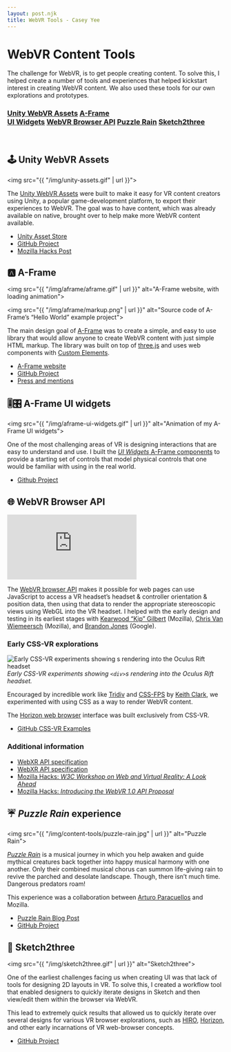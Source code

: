 ```yaml
---
layout: post.njk
title: WebVR Tools - Casey Yee
---
```


# WebVR Content Tools

The challenge for WebVR, is to get people creating content. To solve this, I helped create a number of tools and experiences that helped kickstart interest in creating WebVR content. We also used these tools for our own explorations and prototypes.

<h3>
  <a class="bordered" href="#unity-webvr-assets">Unity WebVR Assets</a>
  <a class="bordered" href="#aframe">A-Frame</a><br/>
  <a class="bordered" href="#aframe-ui-widgets">UI Widgets</a>
  <a class="bordered" href="#webvr-api">WebVR Browser API</a>
  <a class="bordered" href="#puzzle-rain">Puzzle Rain</a>
  <a class="bordered" href="#sketch2three">Sketch2three</a>
</h3>

<br>

## <a name="unity-webvr-assets"></a>🕹 Unity WebVR Assets

<img src="{{ "/img/unity-assets.gif" | url }}">

The [Unity WebVR Assets](https://github.com/mozilla/unity-webvr-export) were built to make it easy for VR content creators using Unity, a popular game-development platform, to export their experiences to WebVR. The goal was to have content, which was already available on native, brought over to help make more WebVR content available.

* [Unity Asset Store](https://assetstore.unity.com/packages/templates/systems/webvr-assets-109152)
* [GitHub Project](https://github.com/mozilla/unity-webvr-export)
* [Mozilla Hacks Post](https://hacks.mozilla.org/2018/02/create-vr-on-the-web-using-unity3d)

## <a name="aframe"></a>🅰️ A-Frame

<img src="{{ "/img/aframe/aframe.gif" | url }}" alt="A-Frame website, with loading animation">

<img src="{{ "/img/aframe/markup.png" | url }}" alt="Source code of A-Frame’s “Hello World” example project">

The main design goal of [A-Frame](https://aframe.io/) was to create a simple, and easy to use library that would allow anyone to create WebVR content with just simple HTML markup. The library was built on top of [three.js](https://threejs.org/) and uses web components with [Custom Elements](https://developer.mozilla.org/en-US/docs/Web/Web_Components/Using_custom_elements).

* [A-Frame website](https://aframe.io)
* [GitHub Project](https://github.com/aframevr/aframe)
* [Press and mentions](../press)

## <a name="aframe-ui-widgets"></a>🎚🎛 A-Frame UI widgets

<img src="{{ "/img/aframe-ui-widgets.gif" | url }}" alt="Animation of my A-Frame UI widgets">

One of the most challenging areas of VR is designing interactions that are easy to understand and use. I built the [_UI Widgets_ A-Frame components](https://github.com/caseyyee/aframe-ui-widgets/) to provide a starting set of controls that model physical controls that one would be familiar with using in the real world.

* [Github Project](https://github.com/caseyyee/aframe-ui-widgets/)

## <a name="webvr-api"></a>🌐 WebVR Browser API

<div class="video-wrapper">
  <iframe src="https://www.youtube-nocookie.com/embed/Le8pTXQqM3s" frameborder="0" allow="accelerometer; autoplay; encrypted-media; gyroscope; picture-in-picture" allowfullscreen></iframe>
</div>

The [WebVR browser API](https://immersive-web.github.io/webvr/spec/1.1/) makes it possible for web pages can use JavaScript to access a VR headset’s headset &amp; controller orientation &amp; position data, then using that data to render the appropriate stereoscopic views using WebGL into the VR headset. I helped with the early design and testing in its earliest stages with [Kearwood “Kip” Gilbert](https://twitter.com/kearwoodgilbert) (Mozilla), [Chris Van Wiemeersch](https://twitter.com/cvanw) (Mozilla), and [Brandon Jones](https://twitter.com/tojiro) (Google).

### Early CSS-VR explorations

![Early CSS-VR experiments showing <div>s rendering into the Oculus Rift headset](/img/content-tools/css-vr.png)
*Early CSS-VR experiments showing <code>&lt;div&gt;</code>s rendering into the Oculus Rift headset.*

Encouraged by incredible work like [Tridiv](http://tridiv.com/) and [CSS-FPS](https://keithclark.co.uk/labs/css-fps/) by [Keith Clark](keithclarkcouk), we experimented with using CSS as a way to render WebVR content.

The [Horizon web browser](#horizon) interface was built exclusively from CSS-VR.

* [GitHub CSS-VR Examples](https://github.com/caseyyee/experiment-cssvr)

### Additional information

* [WebXR API specification](https://immersive-web.github.io/webvr/spec/1.1/)
* [WebXR API specification](https://immersive-web.github.io/webxr/)
* [Mozilla Hacks: _W3C Workshop on Web and Virtual Reality: A Look Ahead_](https://hacks.mozilla.org/2016/12/w3c-workshop-on-web-and-virtual-reality-a-look-ahead/)
* [Mozilla Hacks: _Introducing the WebVR 1.0 API Proposal_](https://hacks.mozilla.org/2016/03/introducing-the-webvr-1-0-api-proposal/)

## <a name="puzzle-rain"></a>☔ _Puzzle Rain_ experience

<img src="{{ "/img/content-tools/puzzle-rain.jpg" | url }}" alt="Puzzle Rain">

[_Puzzle Rain_](https://mixedreality.mozilla.org/puzzle-rain/) is a musical journey in which you help awaken and guide mythical creatures back together into happy musical harmony with one another. Only their combined musical chorus can summon life-giving rain to revive the parched and desolate landscape. Though, there isn’t much time. Dangerous predators roam!

This experience was a collaboration between [Arturo Paracuellos](http://unboring.net/) and Mozilla.

* [Puzzle Rain Blog Post](https://blog.mozvr.com/puzzle-rain/)
* [GitHub Project](https://github.com/mozvr/puzzle-rain)

## <a name="sketch2three"></a>🎨 Sketch2three

<img src="{{ "/img/sketch2three.gif" | url }}" alt="Sketch2three">

One of the earliest challenges facing us when creating UI was that lack of tools for designing 2D layouts in VR. To solve this, I created a workflow tool that enabled designers to quickly iterate designs in Sketch and then view/edit them within the browser via WebVR.

This lead to extremely quick results that allowed us to quickly iterate over several designs for various VR browser explorations, such as [HIRO](#hiro), [Horizon](#horizon), and other early incarnations of VR web-browser concepts.

* [GitHub Project](https://github.com/caseyyee/aframe-ui-widgets/)
